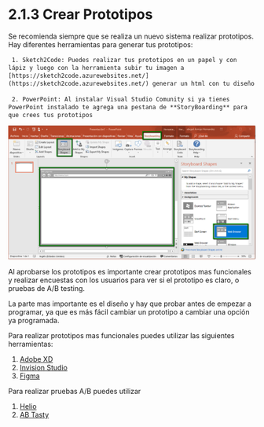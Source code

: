 # 2.1.3 Crear Prototipos

Se recomienda siempre que se realiza un nuevo sistema realizar prototipos. Hay diferentes herramientas para generar tus prototipos:

     1. Sketch2Code: Puedes realizar tus prototipos en un papel y con lápiz y luego con la herramienta subir tu imagen a [https://sketch2code.azurewebsites.net/](https://sketch2code.azurewebsites.net/) generar un html con tu diseño

     2. PowerPoint: Al instalar Visual Studio Comunity si ya tienes PowerPoint instalado te agrega una pestana de **StoryBoarding** para que crees tus prototipos

![Figura 2.1.3.1 Como crear prototipos con Powerpoint](../../.gitbook/assets/powerpoint.png)

Al aprobarse los prototipos es importante crear prototipos mas funcionales y realizar encuestas con los usuarios para ver si el prototipo es claro, o pruebas de A/B testing. 

La parte mas importante es el diseño y hay que probar antes de empezar a programar, ya que es más fácil cambiar un prototipo a cambiar una opción ya programada.

Para realizar prototipos mas funcionales puedes utilizar las siguientes herramientas:

1. [Adobe XD](https://www.adobe.com/products/xd/features.html)
2. [Invision Studio](https://www.invisionapp.com/studio)
3. [Figma](https://www.figma.com)

Para realizar pruebas A/B puedes utilizar

1. [Helio](https://helio.app)
2. [AB Tasty](https://www.abtasty.com/es/solucion-ab-testing/)

### 

